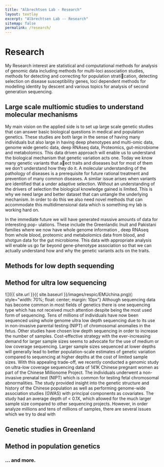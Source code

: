 ```yaml
---
title: "Albrechtsen Lab - Research"
layout: textlay
excerpt: "Albrechtsen Lab -- Research"
sitemap: false
permalink: /research/
---
```


# Research

My Research interest are statistical and computational methods for analysis of genomic data
including methods for multi-loci association studies, methods for detecting and correcting for
population stratication, detecting selection on disease susceptibility genes, loci dependent
methods for modelling identity by descent and various topics for analysis of second generation
sequencing. 

## Large scale multiomic studies to understand molecular mechanisms
My main vision on the applied side is to set up large scale genetic studies that can answer basic biological questions in medical and population genetics. These studies are both large in the sense of having many individuals but also large in having deep phenotypes and multi-omic data, genome wide genetic data, deep RNAseq data, Proteomics, gut-microbiome and metabolomics.
This data driven approach will enable us to understand the biological mechanism that genetic
variation acts one. Today we know many genetic variants that aect traits and diseases but for
most of them we don't understand how they do it. A molecular understanding of the pathology
of diseases is a prerequisite for future rational treatment and prevention of many common
diseases. A similar issue arises when variants are identified that a under adaptive selection.
Without an understanding of the drivers of selection the biological knowledge gained is limited.
This is why we need large and better dataset that can untangle the underlying mechanism. In
order to do this we also need novel methods that can accommodate this multidimensional data
which is something my lab is working hard on.

In the immediate future we will have generated massive amounts of data for interesting pop-
ulations. These include the Greenlandic Inuit and Pakistani families where we now have whole genome information
, deep RNAseq from whole blood, proteomic and metabolomics data from blood, and shotgun data
for the gut microbiome. This data with appropriate analysis will enable us go far beyond gene-phenotype association so that we can actually understand how and why the genetic variants acts on the
traits.


## Methods for low depth sequending

## Method for ultra low sequencing
![]({{ site.url }}{{ site.baseurl }}/images/respic/EMUchina.png){: style="width: 70%; float: center; margin: 10px"}
Although sequencing data has become common in most fields of genetics there is one sequencing
type which has not received much attention despite being the most used form of sequencing.
Tens of millions of individuals have now been sequenced using whole genome ultra low depth
sequencing due to its use in non-invasive parental testing (NIPT) of chromosomal anomalies
in the fetus. Other studies have chosen low depth sequencing in order to increase the number
of samples. Cost-effective strategy with the ever-increasing demand for larger sample sizes
seems to advocate for the use of medium or low coverage sequencing. Larger sample sizes
sequenced at lower depths will generally lead to better population-scale estimates of genetic
variation compared to sequencing at higher depths at the cost of limited sample sizes.
With this appealing trade-off, we recently conducted a genomic study on ultra-low coverage
sequencing data of 141K Chinese pregnant women as part of the Chinese Millionome Project.
 The individuals underwent a non-invasive prenatal test (NIPT) which is common for testing fetal chromosomal abnormalities. The study provided insight into the genetic structure and history of the Chinese population
as well as performing genome-wide association studies (GWAS) with principal components as
covariates. The study had an average depth of < 0.1X, which allowed for the much larger
sample size compared to other sequencing projects. However, in order analyze millions and
tens of millions of samples, there are several issues which we try to deal with

## Genetic studies in Greenland


## Method in population genetics




### ... and more.
